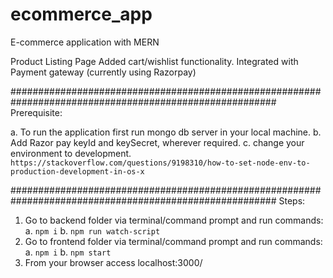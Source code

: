 # ecommerce_app

E-commerce application with MERN

Product Listing Page
Added cart/wishlist functionality. 
Integrated with Payment gateway (currently using Razorpay)

########################################################################################################
Prerequisite:

a. To run the application first run mongo db server in your local machine.
b. Add Razor pay keyId and keySecret, wherever required.
c. change your environment to development. `https://stackoverflow.com/questions/9198310/how-to-set-node-env-to-production-development-in-os-x`

########################################################################################################
Steps:

1. Go to backend folder via terminal/command prompt and run commands:
   a. `npm i`
   b. `npm run watch-script`
2. Go to frontend folder via terminal/command prompt and run commands:
   a. `npm i`
   b. `npm start`
3. From your browser access localhost:3000/
